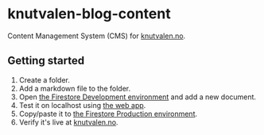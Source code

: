 # knutvalen-blog-content

Content Management System (CMS) for [knutvalen.no](https://www.knutvalen.no).

## Getting started

1. Create a folder.
2. Add a markdown file to the folder.
3. Open [the Firestore Development environment](https://console.firebase.google.com/project/knut-valen-app-development/firestore) and add a new document.
4. Test it on localhost using [the web app](https://github.com/knutvalen/knutvalen-web-app).
5. Copy/paste it to [the Firestore Production environment](https://console.firebase.google.com/project/knut-valen-app/firestore).
6. Verify it's live at [knutvalen.no](https://www.knutvalen.no).
